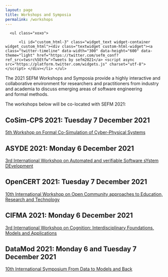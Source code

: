 ```yaml
---
layout: page
title: Workshops and Symposia
permalink: /workshops
---
```


<div id="secondary" class="widget-area sidey" role="complementary">

      <ul class="xoxo">

          <li id="custom_html-3" class="widget_text widget-container widget_custom_html"><div class="textwidget custom-html-widget"><a class="twitter-timeline" data-width="300" data-height="600" data-theme="light" href="https://twitter.com/sefm_conf?ref_src=twsrc%5Etfw">Tweets by sefm2021</a> <script async src="https://platform.twitter.com/widgets.js" charset="utf-8"></script> </div></li>	</ul>
</div>
 <p>The 2021 SEFM Workshops and Symposia provide a highly interactive and collaborative environment
 for researchers and practitioners from industry and academia to discuss emerging areas of software
 engineering <br>and formal methods.</p>

 <p>The workshops below will be co-located with SEFM 2021:</p>

 <h2>CoSim-CPS 2021: Tuesday 7 December 2021</h2>

<a href="https://sites.google.com/view/cosim-cps-2021/home">5th Workshop on Formal Co-Simulation of Cyber-Physical Systems</a>

 <h2>ASYDE 2021: Monday 6 December 2021</h2>

<a href="https://asyde-series.github.io/asyde2021/">3rd International Workshop on Automated and verifiable Software sYstem DEvelopment</a>

 <h2>OpenCERT 2021: Tuesday 7 December 2021</h2>

<a href="https://opencert.github.io/">10th International Workshop on Open Community approaches to Education, Research and Technology</a>

 <h2>CIFMA 2021: Monday 6 December 2021</h2>

<a href="https://cifma.github.io/">3rd International Workshop on Cognition: Interdisciplinary Foundations, Models and Applications</a>

 <h2>DataMod 2021: Monday 6 and Tuesday 7 December 2021</h2>

<a href="https://datamod2021.github.io/">10th International Symposium From Data to Models and Back</a>
